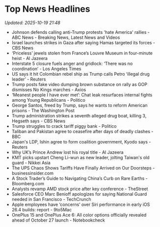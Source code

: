 # Top News Headlines

_Updated: 2025-10-19 21:48_

- Johnson defends calling anti-Trump protests 'hate America' rallies - ABC News - Breaking News, Latest News and Videos
- Israel launches strikes in Gaza after saying Hamas targeted its forces - CBS News
- ‘Priceless’ jewels stolen from France’s Louvre Museum in four-minute heist - Al Jazeera
- Interstate 5 closure fuels anger and gridlock: ‘There was no coordination’ - Los Angeles Times
- US says it hit Colombian rebel ship as Trump calls Petro ‘illegal drug leader’ - Reuters
- Trump posts fake video dumping brown substance on rally as GOP dismisses No Kings marches - Axios
- ‘Meanest people I have ever met’: Chat leak resurfaces internal fights among Young Republicans - Politico
- George Santos, freed by Trump, says he wants to reform American prisons - The Washington Post
- Trump administration strikes a seventh alleged drug boat, killing 3, Hegseth says - CBS News
- Trump struggles to crack tariff piggy bank - Politico
- Taliban and Pakistan agree to ceasefire after days of deadly clashes - BBC
- Japan's LDP, Ishin agree to form coalition government, Kyodo says - Reuters
- Why UK’s Prince Andrew lost his royal title - Al Jazeera
- KMT picks upstart Cheng Li-wun as new leader, jolting Taiwan's old guard - Nikkei Asia
- The UPS Chaos Shows Tariffs Have Finally Arrived on Our Doorsteps - businessinsider.com
- A Stock Trader’s Guide to Navigating China’s Curb on Rare Earths - Bloomberg.com
- Analysts revamp AMD stock price after key conference - TheStreet
- Salesforce CEO Marc Benioff apologizes for saying National Guard needed in San Francisco - TechCrunch
- Apple employees have ‘concerns’ over Siri performance in early iOS 26.4 builds: report - 9to5Mac
- OnePlus 15 and OnePlus Ace 6: All color options officially revealed ahead of October 27 launch - Notebookcheck